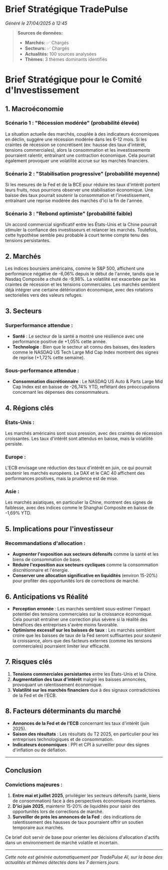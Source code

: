 # Brief Stratégique TradePulse

*Généré le 27/04/2025 à 12:45*

> **Sources de données:**
> - **Marchés:** ✅ Chargés
> - **Secteurs:** ✅ Chargés
> - **Actualités:** 100 sources analysées
> - **Thèmes:** 3 thèmes dominants identifiés

# Brief Stratégique pour le Comité d'Investissement

## 1. Macroéconomie

### Scénario 1 : "Récession modérée" (probabilité élevée)
La situation actuelle des marchés, couplée à des indicateurs économiques en déclin, suggère une récession modérée dans les 6-12 mois. Si les craintes de récession se concrétisent (ex: hausse des taux d'intérêt, tensions commerciales), alors la consommation et les investissements pourraient ralentir, entraînant une contraction économique. Cela pourrait également provoquer une volatilité accrue sur les marchés financiers.

### Scénario 2 : "Stabilisation progressive" (probabilité moyenne)
Si les mesures de la Fed et de la BCE pour réduire les taux d'intérêt portent leurs fruits, nous pourrions observer une stabilisation économique. Une baisse des taux pourrait soutenir la consommation et l'investissement, entraînant une reprise modérée des marchés d'ici la fin de l'année.

### Scénario 3 : "Rebond optimiste" (probabilité faible)
Un accord commercial significatif entre les États-Unis et la Chine pourrait stimuler la confiance des investisseurs et relancer les marchés. Toutefois, cette hypothèse semble peu probable à court terme compte tenu des tensions persistantes.

## 2. Marchés

Les indices boursiers américains, comme le S&P 500, affichent une performance négative de -6,06% depuis le début de l'année, tandis que le Nasdaq Composite a chuté de -9,98%. La volatilité est exacerbée par les craintes de récession et les tensions commerciales. Les marchés semblent déjà intégrer une certaine détérioration économique, avec des rotations sectorielles vers des valeurs refuges.

## 3. Secteurs

### Surperformance attendue :
- **Santé** : Le secteur de la santé a montré une résilience avec une performance positive de +1,05% cette année.
- **Technologie** : Bien que le secteur ait connu des baisses, des leaders comme le NASDAQ US Tech Large Mid Cap Index montrent des signes de reprise (+1,72% cette semaine).

### Sous-performance attendue :
- **Consommation discrétionnaire** : Le NASDAQ US Auto & Parts Large Mid Cap Index est en baisse de -26,74% YTD, reflétant des préoccupations concernant les dépenses des consommateurs.

## 4. Régions clés

### États-Unis :
Les marchés américains sont sous pression, avec des craintes de récession croissantes. Les taux d'intérêt sont attendus en baisse, mais la volatilité persiste.

### Europe :
L'ECB envisage une réduction des taux d'intérêt en juin, ce qui pourrait soutenir les marchés européens. Le DAX et le CAC 40 affichent des performances positives, mais la prudence est de mise.

### Asie :
Les marchés asiatiques, en particulier la Chine, montrent des signes de faiblesse, avec des indices comme le Shanghai Composite en baisse de -1,69% YTD.

## 5. Implications pour l'investisseur

### Recommandations d'allocation :
- **Augmenter l'exposition aux secteurs défensifs** comme la santé et les biens de consommation de base.
- **Réduire l'exposition aux secteurs cycliques** comme la consommation discrétionnaire et l'énergie.
- **Conserver une allocation significative en liquidités** (environ 15-20%) pour profiter des opportunités lors de corrections de marché.

## 6. Anticipations vs Réalité

- **Perception erronée** : Les marchés semblent sous-estimer l'impact potentiel des tensions commerciales sur la croissance économique. Cela pourrait entraîner une correction plus sévère si la réalité des bénéfices des entreprises s'avère moins favorable.
- **Optimisme excessif sur les baisses de taux** : Les marchés semblent croire que les baisses de taux de la Fed seront suffisantes pour soutenir la croissance, alors que des facteurs externes (comme les tensions commerciales) pourraient limiter leur efficacité.

## 7. Risques clés

1. **Tensions commerciales persistantes** entre les États-Unis et la Chine.
2. **Augmentation des taux d'intérêt** malgré les baisses annoncées, provoquant un ralentissement économique.
3. **Volatilité sur les marchés financiers** due à des signaux contradictoires de la Fed et de l'ECB.

## 8. Facteurs déterminants du marché

- **Annonces de la Fed et de l'ECB** concernant les taux d'intérêt (juin 2025).
- **Saison des résultats** : Les résultats du T2 2025, en particulier pour les entreprises technologiques et de consommation.
- **Indicateurs économiques** : PPI et CPI à surveiller pour des signes d'inflation ou de déflation.

---

## Conclusion

### Convictions majeures :
1. **Entre mai et juillet 2025**, privilégier les secteurs défensifs (santé, biens de consommation) face à des perspectives économiques incertaines.
2. **D'ici juin 2025**, maintenir 15-20% de liquidités pour saisir des opportunités lors de corrections de marché.
3. **Surveiller de près les annonces de la Fed** : des indications de ralentissement des hausses de taux pourraient offrir un soutien temporaire aux marchés.

Ce brief doit servir de base pour orienter les décisions d'allocation d'actifs dans un environnement de marché volatile et incertain.

---

*Cette note est générée automatiquement par TradePulse AI, sur la base des actualités et thèmes détectés dans les 7 derniers jours.*
